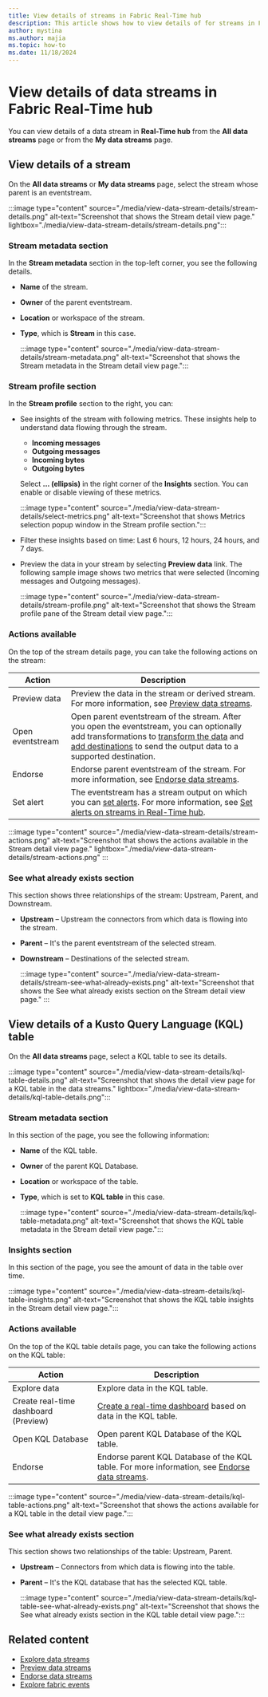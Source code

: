 ```yaml
---
title: View details of streams in Fabric Real-Time hub
description: This article shows how to view details of for streams in Fabric Real-Time hub in either detail view or a table view.
author: mystina
ms.author: majia
ms.topic: how-to
ms.date: 11/18/2024
---
```


# View details of data streams in Fabric Real-Time hub
You can view details of a data stream in **Real-Time hub** from the  **All data streams** page or from the **My data streams** page.



## View details of a stream

On the **All data streams** or **My data streams** page, select the stream whose parent is an eventstream.

:::image type="content" source="./media/view-data-stream-details/stream-details.png" alt-text="Screenshot that shows the Stream detail view page." lightbox="./media/view-data-stream-details/stream-details.png":::

### Stream metadata section

In the **Stream metadata** section in the top-left corner, you see the following details.

- **Name** of the stream.
- **Owner** of the parent eventstream.
- **Location** or workspace of the stream.
- **Type**, which is **Stream** in this case.

    :::image type="content" source="./media/view-data-stream-details/stream-metadata.png" alt-text="Screenshot that shows the Stream metadata in the Stream detail view page.":::

### Stream profile section

In the **Stream profile** section to the right, you can:

- See insights of the stream with following metrics. These insights help to understand data flowing through the stream.
    - **Incoming messages**
    - **Outgoing messages**
    - **Incoming bytes**
    - **Outgoing bytes**
    
    Select **... (ellipsis)** in the right corner of the **Insights** section. You can enable or disable viewing of these metrics.
    
    :::image type="content" source="./media/view-data-stream-details/select-metrics.png" alt-text="Screenshot that shows Metrics selection popup window in the Stream profile section.":::    
- Filter these insights based on time:  Last 6 hours, 12 hours, 24 hours, and 7 days.
- Preview the data in your stream by selecting **Preview data** link. The following sample image shows two metrics that were selected (Incoming messages and Outgoing messages).

    :::image type="content" source="./media/view-data-stream-details/stream-profile.png" alt-text="Screenshot that shows the Stream profile pane of the Stream detail view page.":::

### Actions available

On the top of the stream details page, you can take the following actions on the stream:

| Action | Description |
| ------ | ----------- |
| Preview data | Preview the data in the stream or derived stream. For more information, see [Preview data streams](preview-data-streams.md). |
| Open eventstream | Open parent eventstream of the stream. After you open the eventstream, you can optionally add transformations to [transform the data](../real-time-intelligence/event-streams/route-events-based-on-content.md?branch=release-build-fabric#supported-operations) and [add destinations](../real-time-intelligence/event-streams/add-manage-eventstream-destinations.md) to send the output data to a supported destination. |
| Endorse | Endorse parent eventstream of the stream. For more information, see [Endorse data streams](endorse-data-streams.md). |
| Set alert | The eventstream has a stream output on which you can [set alerts](set-alerts-data-streams.md). For more information, see [Set alerts on streams in Real-Time hub](set-alerts-data-streams.md). |

:::image type="content" source="./media/view-data-stream-details/stream-actions.png" alt-text="Screenshot that shows the actions available in the Stream detail view page." lightbox="./media/view-data-stream-details/stream-actions.png" :::

### See what already exists section

This section shows three relationships of the stream: Upstream, Parent, and Downstream.

- **Upstream** – Upstream the connectors from which data is flowing into the stream.
- **Parent** – It's the parent eventstream of the selected stream.
- **Downstream** – Destinations of the selected stream.

    :::image type="content" source="./media/view-data-stream-details/stream-see-what-already-exists.png" alt-text="Screenshot that shows the See what already exists section on the Stream detail view page." :::

## View details of a Kusto Query Language (KQL) table

On the **All data streams** page, select a KQL table to see its details.

:::image type="content" source="./media/view-data-stream-details/kql-table-details.png" alt-text="Screenshot that shows the detail view page for a KQL table in the data streams." lightbox="./media/view-data-stream-details/kql-table-details.png":::

### Stream metadata section

In this section of the page, you see the following information:

- **Name** of the KQL table.
- **Owner** of the parent KQL Database.
- **Location** or workspace of the table.
- **Type**, which is set to **KQL table** in this case.

    :::image type="content" source="./media/view-data-stream-details/kql-table-metadata.png" alt-text="Screenshot that shows the KQL table metadata in the Stream detail view page.":::

### Insights section

In this section of the page, you see the amount of data in the table over time.

:::image type="content" source="./media/view-data-stream-details/kql-table-insights.png" alt-text="Screenshot that shows the KQL table insights in the Stream detail view page.":::

### Actions available

On the top of the KQL table details page, you can take the following actions on the KQL table:

| Action | Description |
| ------ | ----------- |
| Explore data | Explore data in the KQL table. |
| Create real-time dashboard (Preview) |[Create a real-time dashboard](../real-time-intelligence/dashboard-real-time-create.md) based on data in the KQL table. |
| Open KQL Database | Open parent KQL Database of the KQL table. |
| Endorse | Endorse parent KQL Database of the KQL table. For more information, see [Endorse data streams](endorse-data-streams.md). |


:::image type="content" source="./media/view-data-stream-details/kql-table-actions.png" alt-text="Screenshot that shows the actions available for a KQL table in the detail view page.":::

### See what already exists section

This section shows two relationships of the table: Upstream, Parent.

- **Upstream** – Connectors from which data is flowing into the table.
- **Parent** – It's the KQL database that has the selected KQL table.

    :::image type="content" source="./media/view-data-stream-details/kql-table-see-what-already-exists.png" alt-text="Screenshot that shows the See what already exists section in the KQL table detail view page.":::

## Related content

- [Explore data streams](explore-data-streams.md)
- [Preview data streams](preview-data-streams.md)
- [Endorse data streams](endorse-data-streams.md)
- [Explore fabric events](explore-fabric-events.md)
